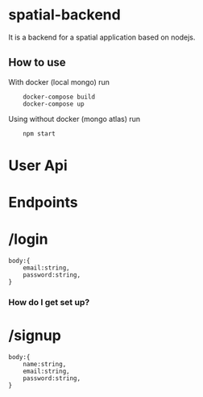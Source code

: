 # spatial-backend
It is a backend for a spatial application based on nodejs.

## How to use

With docker (local mongo) run
```
    docker-compose build
    docker-compose up
```
Using without docker (mongo atlas) run 
```
    npm start
```
# User Api
# Endpoints
# /login

    body:{
        email:string,
        password:string,
    }
### How do I get set up? ###
# /signup

    body:{
        name:string,
        email:string,
        password:string,
    }
